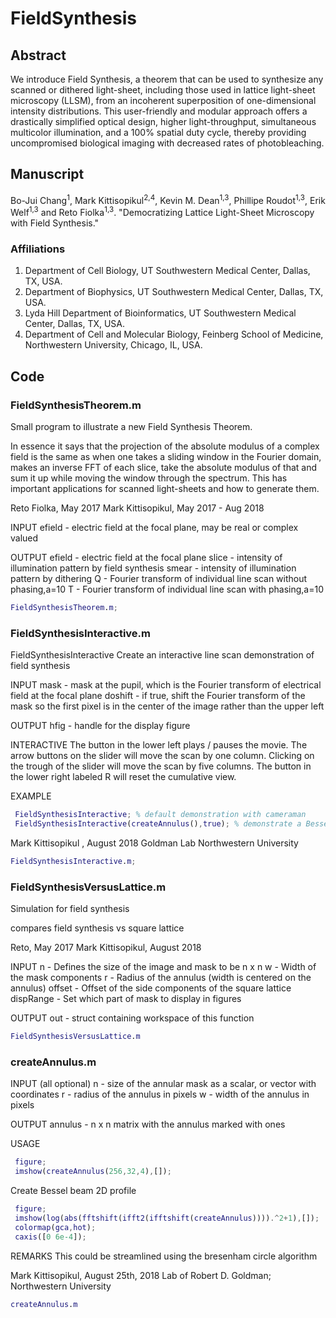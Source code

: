 # FieldSynthesis

## Abstract

We introduce Field Synthesis, a theorem that can be used to synthesize any scanned or dithered light-sheet, including those used in lattice light-sheet microscopy (LLSM), from an incoherent superposition of one-dimensional intensity distributions. This user-friendly and modular approach offers a drastically simplified optical design, higher light-throughput, simultaneous multicolor illumination, and a 100% spatial duty cycle, thereby providing uncompromised biological imaging with decreased rates of photobleaching. 

## Manuscript


Bo-Jui Chang<sup>1</sup>, Mark Kittisopikul<sup>2,4</sup>, Kevin M. Dean<sup>1,3</sup>, Phillipe Roudot<sup>1,3</sup>, Erik Welf<sup>1,3</sup> and Reto Fiolka<sup>1,3</sup>.
"Democratizing Lattice Light-Sheet Microscopy with Field Synthesis."
 
### Affiliations
1. Department of Cell Biology, UT Southwestern Medical Center, Dallas, TX, USA. 
2. Department of Biophysics, UT Southwestern Medical Center, Dallas, TX, USA.
3. Lyda Hill Department of Bioinformatics, UT Southwestern Medical Center, Dallas, TX, USA.
4. Department of Cell and Molecular Biology, Feinberg School of Medicine, Northwestern University, Chicago, IL, USA.


## Code

### FieldSynthesisTheorem.m

   Small program to illustrate a new Field Synthesis Theorem.

   In essence it says that the projection of the absolute modulus of a
   complex field is the same as when one takes a sliding window in the
   Fourier domain, makes an inverse FFT of each slice, take the absolute
   modulus of that and sum it up while moving the window through the
   spectrum.  This has important applications for scanned light-sheets and
   how to generate them.

   Reto Fiolka, May 2017
   Mark Kittisopikul, May 2017 - Aug 2018

   INPUT
   efield - electric field at the focal plane, may be real or complex
            valued
   
   OUTPUT
   efield - electric field at the focal plane
   slice  - intensity of illumination pattern by field synthesis
   smear  - intensity of illumination pattern by dithering
   Q      - Fourier transform of individual line scan without phasing,a=10
   T      - Fourier transform of individual line scan with phasing,a=10

```matlab
FieldSynthesisTheorem.m;
```

### FieldSynthesisInteractive.m

FieldSynthesisInteractive Create an interactive line scan demonstration of
field synthesis

 INPUT
 mask - mask at the pupil, which is the Fourier transform of electrical
        field at the focal plane
 doshift - if true, shift the Fourier transform of the mask so the first
           pixel is in the center of the image rather than the upper left

 OUTPUT
 hfig - handle for the display figure

 INTERACTIVE
 The button in the lower left plays / pauses the movie.
 The arrow buttons on the slider will move the scan by one column.
 Clicking on the trough of the slider will move the scan by five columns.
 The button in the lower right labeled R will reset the cumulative view.

 EXAMPLE
```matlab
 FieldSynthesisInteractive; % default demonstration with cameraman
 FieldSynthesisInteractive(createAnnulus(),true); % demonstrate a Bessel beam 
```

 Mark Kittisopikul , August 2018
 Goldman Lab
 Northwestern University

```matlab
FieldSynthesisInteractive.m;
```

### FieldSynthesisVersusLattice.m

Simulation for field synthesis

   compares field synthesis vs square lattice


   Reto, May 2017
   Mark Kittisopikul, August 2018

   INPUT
   n - Defines the size of the image and mask to be n x n
   w - Width of the mask components
   r - Radius of the annulus (width is centered on the annulus)
   offset - Offset of the side components of the square lattice
   dispRange - Set which part of mask to display in figures

   OUTPUT
   out - struct containing workspace of this function

```matlab
FieldSynthesisVersusLattice.m
```

### createAnnulus.m

 INPUT (all optional)
 n - size of the annular mask as a scalar, or vector with coordinates
 r - radius of the annulus in pixels
 w - width of the annulus in pixels

 OUTPUT
 annulus - n x n matrix with the annulus marked with ones

 USAGE
```matlab
 figure;
 imshow(createAnnulus(256,32,4),[]);
```

 Create Bessel beam 2D profile
```matlab
 figure;
 imshow(log(abs(fftshift(ifft2(ifftshift(createAnnulus)))).^2+1),[]);
 colormap(gca,hot);
 caxis([0 6e-4]);
```

 REMARKS
 This could be streamlined using the bresenham circle algorithm

 Mark Kittisopikul, August 25th, 2018
 Lab of Robert D. Goldman;
 Northwestern University

```matlab
createAnnulus.m
```